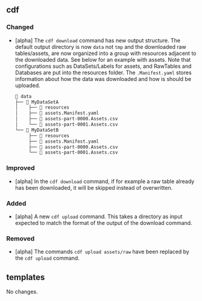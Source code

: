 ## cdf 

### Changed

- [alpha] The `cdf download` command has new output structure. The
default output directory is now `data` not `tmp` and the downloaded raw
tables/assets, are now organized into a group with resources adjacent to
the downloaded data. See below for an example with assets. Note that
configurations such as DataSets/Labels for assets, and RawTables and
Databases are put into the resources folder. The `.Manifest.yaml` stores
information about how the data was downloaded and how is should be
uploaded.
   ```bash
   📁 data
   ├── 📁 MyDataSetA
   │    ├── 📁 resources
   │    ├── 📄 assets.Manifest.yaml
   │    ├── 📄 assets-part-0000.Assets.csv
   │    └── 📄 assets-part-0001.Assets.csv
   └── 📁 MyDataSetB
        ├── 📁 resources
        ├── 📄 assets.Manifest.yaml
        ├── 📄 assets-part-0000.Assets.csv
        └── 📄 assets-part-0001.Assets.csv
  ```
 
### Improved

- [alpha] In the `cdf download` command, if for example a raw table
already has been downloaded, it will be skipped instead of overwritten.

### Added

- [alpha] A new `cdf upload` command. This takes a directory as input
expected to match the format of the output of the download command.

### Removed

- [alpha] The commands `cdf upload assets/raw` have been replaced by the
`cdf upload` command.

## templates

No changes.
